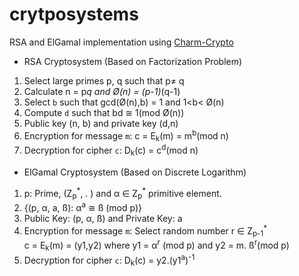 # crytposystems
RSA and ElGamal implementation using [Charm-Crypto](https://jhuisi.github.io/charm/)
* RSA Cryptosystem (Based on Factorization Problem)
1.   Select large primes p, q such that p≠ q
2.   Calculate n = p*q and Ø(n) = (p-1)*(q-1)
3.   Select `b` such that gcd(Ø(n),b) = 1 and 1<b< Ø(n)
4.   Compute `d` such that bd ≅ 1(mod Ø(n))
5.   Public key (n, b) and private key (d,n)
6.   Encryption for message `m`: c = E<sub>k</sub>(m) = m<sup>b</sup>(mod n)
7.   Decryption for cipher `c`: D<sub>k</sub>(c) = c<sup>d</sup>(mod n)

* ElGamal Cryptosystem (Based on Discrete Logarithm)
1.   p: Prime, (Z<sub>p</sub><sup>\*</sup>, . ) and α ∈ Z<sub>p</sub><sup>\*</sup> primitive element.
2.   {(p, α, a, ß): α<sup>a</sup> ≅ ß (mod p)}
3.   Public Key: (p, α, ß) and Private Key: a
4.   Encryption for message `m`: Select random number r ∈ Z<sub>p-1</sub><sup>\*</sup>  
       c = E<sub>k</sub>(m) = (y1,y2) where y1 = α<sup>r</sup> (mod p) and y2 = m. ß<sup>r</sup>(mod p)
5.   Decryption for cipher `c`: D<sub>k</sub>(c) = y2.(y1<sup>a</sup>)<sup>-1</sup>
